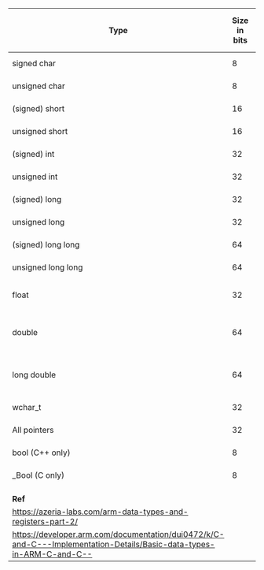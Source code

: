 | **Type**                                                                                                             | **Size in bits** | **Memory Size (Natural alignment) in bytes** | **Range of values**                                                      |
| -------------------------------------------------------------------------------------------------------------------- | ---------------- | -------------------------------------------- | ------------------------------------------------------------------------ |
| signed char                                                                                                          | 8                | 1(byte-aligned)                              | \-128 to 127                                                             |
| unsigned char                                                                                                        | 8                | 1(byte-aligned)                              | 0 to 255                                                                 |
| (signed) short                                                                                                       | 16               | 2(halfword-aligned)                          | \-32768 to 32767                                                         |
| unsigned short                                                                                                       | 16               | 2(halfword-aligned)                          | 0 to 65535                                                               |
| (signed) int                                                                                                         | 32               | 4(word-aligned)                              | \-2147483648 to 2147483647                                               |
| unsigned int                                                                                                         | 32               | 4(word-aligned)                              | 0 to 4294967295                                                          |
| (signed) long                                                                                                        | 32               | 4(word-aligned)                              | \-2147483648 to 2147483647                                               |
| unsigned long                                                                                                        | 32               | 4(word-aligned)                              | 0 to 4294967295                                                          |
| (signed) long long                                                                                                   | 64               | 8(doubleword-aligned)                        | \-9,223,372,036,854,775,808 to 9,223,372,036,854,775,807                 |
| unsigned long long                                                                                                   | 64               | 8(doubleword-aligned)                        | 0 to 18,446,744,073,709,551,615                                          |
| float                                                                                                                | 32               | 4(word-aligned)                              | 1.175494351e-38 to 3.40282347e+38 (normalized values)                    |
| double                                                                                                               | 64               | 8(doubleword-aligned)                        | 2.22507385850720138e-308 to 1.79769313486231571e+308 (normalized values) |
| long double                                                                                                          | 64               | 8(doubleword-aligned)                        | 2.22507385850720138e-308 to 1.79769313486231571e+308 (normalized values) |
| wchar\_t                                                                                                             | 32               | 4(word-aligned)                              | 0 to 4,294,967,295 when compiled with --wchar3                           |
| All pointers                                                                                                         | 32               | 4(word-aligned)                              | Not applicable                                                           |
| bool (C++ only)                                                                                                      | 8                | 1(byte-aligned)                              | false or true                                                            |
| \_Bool (C only)                                                                                                      | 8                | 1(byte-aligned)                              | false or true                                                            |
|                                                                                                                      |                  |                                              |                                                                          |
|                                                                                                                      |                  |                                              |                                                                          |
| **Ref**                                                                                                              |                  |                                              |                                                                          |
| https://azeria-labs.com/arm-data-types-and-registers-part-2/                                                         |                  |                                              |                                                                          |
| https://developer.arm.com/documentation/dui0472/k/C-and-C---Implementation-Details/Basic-data-types-in-ARM-C-and-C-- |                  |                                              |                                                                          |